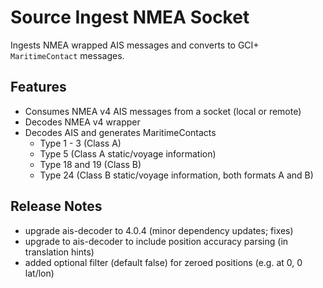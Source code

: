 # Source Ingest NMEA Socket

Ingests NMEA wrapped AIS messages and converts to GCI+ `MaritimeContact` messages.
 
## Features

- Consumes NMEA v4 AIS messages from a socket (local or remote)
- Decodes NMEA v4 wrapper
- Decodes AIS and generates MaritimeContacts
  - Type 1 - 3 (Class A)
  - Type 5 (Class A static/voyage information)
  - Type 18 and 19 (Class B)
  - Type 24 (Class B static/voyage information, both formats A and B)

## Release Notes

- upgrade ais-decoder to 4.0.4 (minor dependency updates; fixes)
- upgrade to ais-decoder to include position accuracy parsing (in translation hints)
- added optional filter (default false) for zeroed positions (e.g. at 0, 0 lat/lon)





 
 